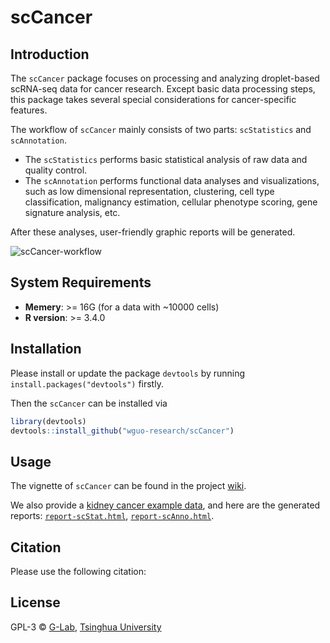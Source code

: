 # scCancer

## Introduction

The `scCancer` package focuses on processing and analyzing droplet-based scRNA-seq data for cancer research. Except basic data processing steps, this package takes several special considerations for cancer-specific features.

The workflow of  `scCancer` mainly consists of two parts: `scStatistics` and `scAnnotation`.
* The `scStatistics` performs basic statistical analysis of raw data and quality control.
* The `scAnnotation` performs functional data analyses and visualizations, such as low dimensional representation, clustering, cell type classification, malignancy estimation, cellular phenotype scoring, gene signature analysis, etc.

After these analyses, user-friendly graphic reports will be generated.

![scCancer-workflow](http://lifeome.net/software/sccancer/scCancer-workflow.png)

## System Requirements

* **Memery**:  >= 16G  (for a data with ~10000 cells)
* **R version**: >= 3.4.0 

## Installation

Please install or update the package `devtools` by running `install.packages("devtools")` firstly. 

Then the `scCancer` can be installed via

```R
library(devtools)
devtools::install_github("wguo-research/scCancer")
```

## Usage

The vignette of `scCancer` can be found in the project [wiki](https://github.com/wguo-research/scCancer/wiki/scCancer-vignettes).

We also provide a [kidney cancer example data](http://lifeome.net/software/sccancer/KC-example.zip), and here are the generated reports: [`report-scStat.html`](http://lifeome.net/software/sccancer/KC-example-results/report-scStat.html), [`report-scAnno.html`](http://lifeome.net/software/sccancer/KC-example-results/report-scAnno.html).


## Citation
Please use the following citation:

## License

GPL-3   &copy; [G-Lab](http://lifeome.net/glab/jgu/), [Tsinghua University](http://www.tsinghua.edu.cn)